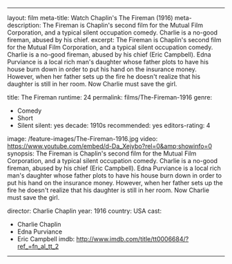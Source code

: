 ---

layout: film
meta-title: Watch Chaplin's The Fireman (1916)
meta-description:  The Fireman is Chaplin's second film for the Mutual Film Corporation, and a typical silent occupation comedy. Charlie is a no-good fireman, abused by his chief.
excerpt: The Fireman is Chaplin's second film for the Mutual Film Corporation, and a typical silent occupation comedy. Charlie is a no-good fireman, abused by his chief (Eric Campbell). Edna Purviance is a local rich man's daughter whose father plots to have his house burn down in order to put his hand on the insurance money. However, when her father sets up the fire he doesn't realize that his daughter is still in her room. Now Charlie must save the girl.

title: The Fireman
runtime: 24
permalink: films/The-Fireman-1916
genre: 
- Comedy
- Short
- Silent
silent: yes
decade: 1910s
recommended: yes
editors-rating: 4

image: /feature-images/The-Fireman-1916.jpg
video: https://www.youtube.com/embed/d-Da_Xejybo?rel=0&amp;showinfo=0
synopsis: The Fireman is Chaplin's second film for the Mutual Film Corporation, and a typical silent occupation comedy. Charlie is a no-good fireman, abused by his chief (Eric Campbell). Edna Purviance is a local rich man's daughter whose father plots to have his house burn down in order to put his hand on the insurance money. However, when her father sets up the fire he doesn't realize that his daughter is still in her room. Now Charlie must save the girl.

director: Charlie Chaplin
year: 1916
country: USA
cast: 
- Charlie Chaplin
- Edna Purviance
- Eric Campbell
imdb: http://www.imdb.com/title/tt0006684/?ref_=fn_al_tt_2

---